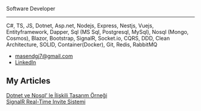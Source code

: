Software Developer 

-------------
C#, TS, JS, Dotnet, Asp.net, Nodejs, Express, Nestjs, Vuejs, Entityframework, Dapper,
Sql (MS Sql, Postgresql, MySql), Nosql (Mongo, Cosmos), Blazor, Bootstrap,
SignalR, Socket.io, CQRS, DDD, Clean Architecture, SOLID,
Container(Docker), Git, Redis, RabbitMQ

* [masendgj7@gmail.com](mailto:masendgj7@gmail.com)
* [LinkedIn](https://www.linkedin.com/in/ya%C5%9Far-can/)

My Articles
-------------

[Dotnet ve Nosql’ le İlişkili Tasarım Örneği](https://yasarcan.medium.com/dotnet-ve-nosql-le-i%CC%87li%C5%9Fkili-tasar%C4%B1m-%C3%B6rne%C4%9Fi-ba4bde626e30) <br>
[SignalR Real-Time Invite Sistemi](https://yasarcan.medium.com/signalr-real-time-invite-sistemi-79100808f427)
